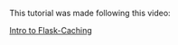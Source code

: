 This tutorial was made following this video:

[Intro to Flask-Caching
](https://www.youtube.com/watch?v=iO0sL6Vyfps&feature=em-uploademail)
 